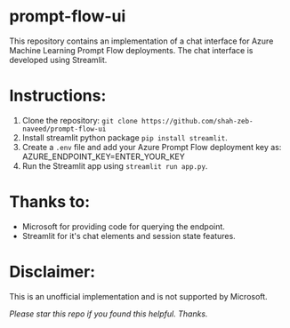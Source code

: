 # prompt-flow-ui

This repository contains an implementation of a chat interface for Azure Machine Learning Prompt Flow deployments. The chat interface is developed using Streamlit.

# Instructions:
1. Clone the repository: `git clone https://github.com/shah-zeb-naveed/prompt-flow-ui`
2. Install streamlit python package `pip install streamlit`.
3. Create a `.env` file and add your Azure Prompt Flow deployment key as: AZURE_ENDPOINT_KEY=ENTER_YOUR_KEY
3. Run the Streamlit app using `streamlit run app.py`.

# Thanks to:
- Microsoft for providing code for querying the endpoint.
- Streamlit for it's chat elements and session state features. 

# Disclaimer:
This is an unofficial implementation and is not supported by Microsoft.

*Please star this repo if you found this helpful. Thanks.*